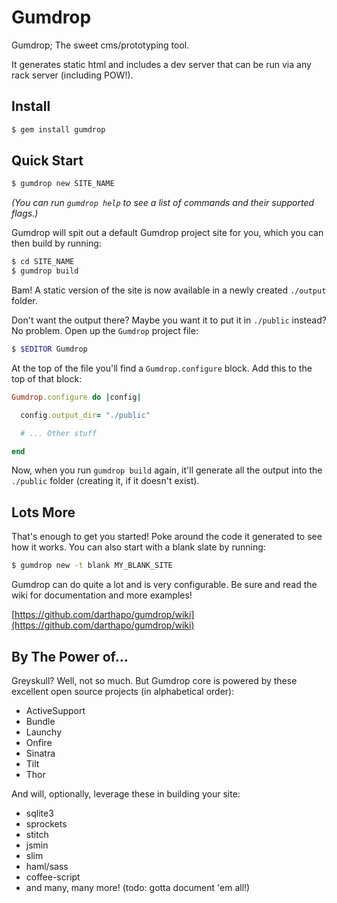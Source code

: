 # Gumdrop

Gumdrop; The sweet cms/prototyping tool.

It generates static html and includes a dev server that can be run via any
rack server (including POW!).


## Install

```bash
$ gem install gumdrop
```


## Quick Start

```bash
$ gumdrop new SITE_NAME
```

*(You can run `gumdrop help` to see a list of commands and their supported flags.)*

Gumdrop will spit out a default Gumdrop project site for you, which you can then
build by running:

```bash
$ cd SITE_NAME
$ gumdrop build
```

Bam! A static version of the site is now available in a newly created `./output`
folder.

Don't want the output there? Maybe you want it to put it in `./public` instead?
No problem. Open up the `Gumdrop` project file:

```bash
$ $EDITOR Gumdrop
```

At the top of the file you'll find a `Gumdrop.configure` block. Add this to the
top of that block:

```ruby
Gumdrop.configure do |config|

  config.output_dir= "./public"

  # ... Other stuff

end
```

Now, when you run `gumdrop build` again, it'll generate all the output into
the `./public` folder (creating it, if it doesn't exist).


## Lots More

That's enough to get you started! Poke around the code it generated to see how
it works. You can also start with a blank slate by running:

```bash
$ gumdrop new -t blank MY_BLANK_SITE
```

Gumdrop can do quite a lot and is very configurable. Be sure and read the wiki
for documentation and more examples!

[https://github.com/darthapo/gumdrop/wiki](https://github.com/darthapo/gumdrop/wiki)

## By The Power of...

Greyskull? Well, not so much. But Gumdrop core is powered by these excellent
open source projects (in alphabetical order):

* ActiveSupport
* Bundle
* Launchy
* Onfire
* Sinatra
* Tilt
* Thor 

And will, optionally, leverage these in building your site:

* sqlite3
* sprockets
* stitch
* jsmin
* slim
* haml/sass
* coffee-script
* and many, many more! (todo: gotta document 'em all!)

